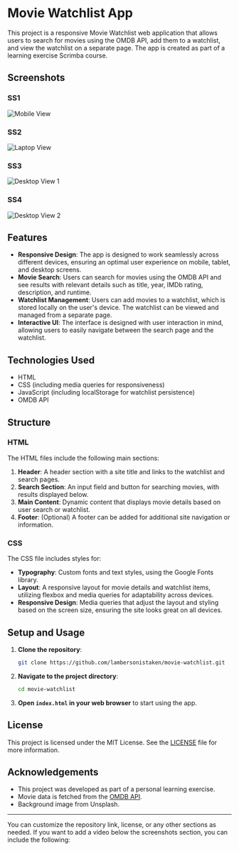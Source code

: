 

# Movie Watchlist App

This project is a responsive Movie Watchlist web application that allows users to search for movies using the OMDB API, add them to a watchlist, and view the watchlist on a separate page. The app is created as part of a learning exercise Scrimba course.

## Screenshots

### SS1
![Mobile View](./ss1.png)

### SS2
![Laptop View](./ss2.png)

### SS3
![Desktop View 1](./ss3.png)

### SS4
![Desktop View 2](./ss4.png)


## Features

- **Responsive Design**: The app is designed to work seamlessly across different devices, ensuring an optimal user experience on mobile, tablet, and desktop screens.
- **Movie Search**: Users can search for movies using the OMDB API and see results with relevant details such as title, year, IMDb rating, description, and runtime.
- **Watchlist Management**: Users can add movies to a watchlist, which is stored locally on the user's device. The watchlist can be viewed and managed from a separate page.
- **Interactive UI**: The interface is designed with user interaction in mind, allowing users to easily navigate between the search page and the watchlist.

## Technologies Used

- HTML
- CSS (including media queries for responsiveness)
- JavaScript (including localStorage for watchlist persistence)
- OMDB API

## Structure

### HTML

The HTML files include the following main sections:

1. **Header**: A header section with a site title and links to the watchlist and search pages.
2. **Search Section**: An input field and button for searching movies, with results displayed below.
3. **Main Content**: Dynamic content that displays movie details based on user search or watchlist.
4. **Footer**: (Optional) A footer can be added for additional site navigation or information.

### CSS

The CSS file includes styles for:

- **Typography**: Custom fonts and text styles, using the Google Fonts library.
- **Layout**: A responsive layout for movie details and watchlist items, utilizing flexbox and media queries for adaptability across devices.
- **Responsive Design**: Media queries that adjust the layout and styling based on the screen size, ensuring the site looks great on all devices.

## Setup and Usage

1. **Clone the repository**:
    ```sh
    git clone https://github.com/lambersonistaken/movie-watchlist.git
    ```

2. **Navigate to the project directory**:
    ```sh
    cd movie-watchlist
    ```

3. **Open `index.html` in your web browser** to start using the app.

## License

This project is licensed under the MIT License. See the [LICENSE](./LICENSE) file for more information.

## Acknowledgements

- This project was developed as part of a personal learning exercise.
- Movie data is fetched from the [OMDB API](http://www.omdbapi.com/).
- Background image from Unsplash.

---

You can customize the repository link, license, or any other sections as needed. If you want to add a video below the screenshots section, you can include the following:
